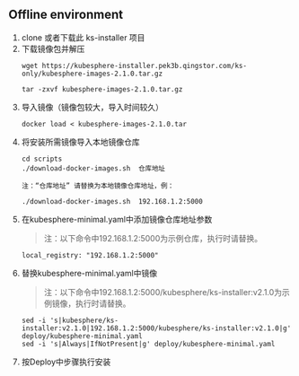 Offline environment
------------
1. clone 或者下载此 ks-installer 项目  
2. 下载镜像包并解压
   ```
   wget https://kubesphere-installer.pek3b.qingstor.com/ks-only/kubesphere-images-2.1.0.tar.gz

   tar -zxvf kubesphere-images-2.1.0.tar.gz
   ```
3. 导入镜像（镜像包较大，导入时间较久）
   ```
   docker load < kubesphere-images-2.1.0.tar
   ```
4. 将安装所需镜像导入本地镜像仓库
   ```
   cd scripts
   ./download-docker-images.sh  仓库地址

   注：“仓库地址” 请替换为本地镜像仓库地址，例：

   ./download-docker-images.sh  192.168.1.2:5000
   ```
5. 在kubesphere-minimal.yaml中添加镜像仓库地址参数
   >注：以下命令中192.168.1.2:5000为示例仓库，执行时请替换。
   ```
   local_registry: "192.168.1.2:5000"
   ```
6. 替换kubesphere-minimal.yaml中镜像
   >注：以下命令中192.168.1.2:5000/kubesphere/ks-installer:v2.1.0为示例镜像，执行时请替换。
   ```
   sed -i 's|kubesphere/ks-installer:v2.1.0|192.168.1.2:5000/kubesphere/ks-installer:v2.1.0|g' deploy/kubesphere-minimal.yaml
   sed -i 's|Always|IfNotPresent|g' deploy/kubesphere-minimal.yaml
   ```
7. 按Deploy中步骤执行安装
